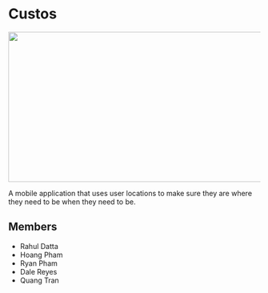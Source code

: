 # Custos

<p align="center">
  <img width="800" height="300" src="https://i.imgur.com/MYQLH3o.png">
</p>


A mobile application that uses user locations to make sure they are where they need to be when they need to be.


## Members
* Rahul Datta
* Hoang Pham
* Ryan Pham
* Dale Reyes
* Quang Tran
